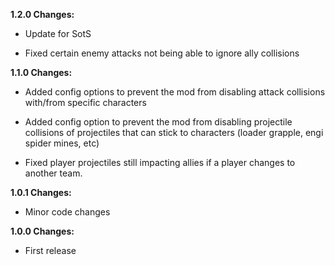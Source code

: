 **1.2.0 Changes:**

* Update for SotS

* Fixed certain enemy attacks not being able to ignore ally collisions

**1.1.0 Changes:**

* Added config options to prevent the mod from disabling attack collisions with/from specific characters

* Added config option to prevent the mod from disabling projectile collisions of projectiles that can stick to characters (loader grapple, engi spider mines, etc)

* Fixed player projectiles still impacting allies if a player changes to another team.

**1.0.1 Changes:**

* Minor code changes

**1.0.0 Changes:**

* First release